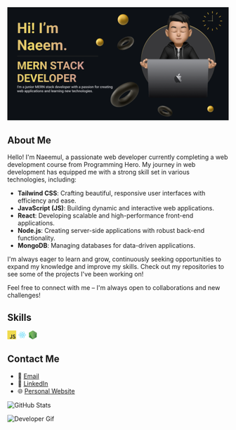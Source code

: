 <img src="https://raw.githubusercontent.com/naeemul-online/naeemul-online/master/naeemul-online-cover.png" alt="banner that says Naeemul - MERN stack web developer, content creator and community organizer alongside a cartoon illustration of Naeem">

## About Me

Hello! I'm Naeemul, a passionate web developer currently completing a web development course from Programming Hero. My journey in web development has equipped me with a strong skill set in various technologies, including:

- **Tailwind CSS**: Crafting beautiful, responsive user interfaces with efficiency and ease.
- **JavaScript (JS)**: Building dynamic and interactive web applications.
- **React**: Developing scalable and high-performance front-end applications.
- **Node.js**: Creating server-side applications with robust back-end functionality.
- **MongoDB**: Managing databases for data-driven applications.

I'm always eager to learn and grow, continuously seeking opportunities to expand my knowledge and improve my skills. Check out my repositories to see some of the projects I've been working on!

Feel free to connect with me – I'm always open to collaborations and new challenges!

## Skills

<code><img height="20" alt="javascript" src="https://raw.githubusercontent.com/github/explore/80688e429a7d4ef2fca1e82350fe8e3517d3494d/topics/javascript/javascript.png"></code>
<code><img height="20" alt="react" src="https://raw.githubusercontent.com/github/explore/80688e429a7d4ef2fca1e82350fe8e3517d3494d/topics/react/react.png"></code>
<code><img height="20" alt="nodejs" src="https://raw.githubusercontent.com/github/explore/80688e429a7d4ef2fca1e82350fe8e3517d3494d/topics/nodejs/nodejs.png"></code>

## Contact Me

- 📧 [Email](mailto:naeemul.online@gmail.com)
- 💼 [LinkedIn](https://www.linkedin.com/in/naeemul-online)
- 🌐 [Personal Website](https://naeemul-portfolio.netlify.app)

![GitHub Stats](https://github-readme-stats.vercel.app/api?username=naeemul-online&show_icons=true)

![Developer Gif](https://media.giphy.com/media/i1JHRZSXO9LZZDHqii/giphy.gif?cid=790b7611z2kjw2i4n3mcdethfzl4ypsrrmu6dbeg1uudyy7a&ep=v1_gifs_search&rid=giphy.gif&ct=g)
